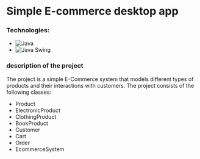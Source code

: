 # Simple E-commerce desktop app
### Technologies:
- ![Java](https://img.shields.io/badge/Java-%2320232a.svg?style=for-the-badge&logo=Java&logoColor=%2361DAFB)
- ![Java Swing](https://img.shields.io/badge/Java-Swing-%2320232a.svg?style=for-the-badge&logo=Java-Swing&logoColor=%2361DAFB)

### description of the project
The project is a simple E-Commerce system that models different types of products and
their interactions with customers. The project consists of the following classes:
- Product
- ElectronicProduct
- ClothingProduct
- BookProduct
- Customer
- Cart
- Order
- EcommerceSystem
